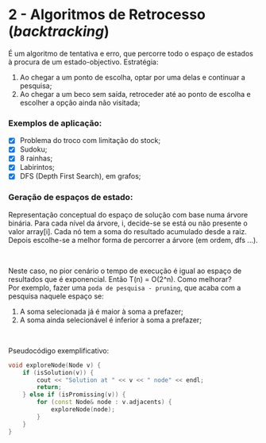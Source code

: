 # 2 - Algoritmos de Retrocesso (*backtracking*)

É um algoritmo de tentativa e erro, que percorre todo o espaço de estados à procura de um estado-objectivo. Estratégia:
1. Ao chegar a um ponto de escolha, optar por uma delas e continuar a pesquisa;
2. Ao chegar a um beco sem saída, retroceder até ao ponto de escolha e escolher a opção ainda não visitada;

### Exemplos de aplicação:

- [x] Problema do troco com limitação do stock;
- [x] Sudoku;
- [x] 8 rainhas;
- [x] Labirintos;
- [x] DFS (Depth First Search), em grafos;

### Geração de espaços de estado:

Representação conceptual do espaço de solução com base numa árvore binária. Para cada nível da árvore, i, decide-se se está ou não presente o valor array[i]. Cada nó tem a soma do resultado acumulado desde a raiz. <br>
Depois escolhe-se a melhor forma de percorrer a árvore (em ordem, dfs ...).

<br>

Neste caso, no pior cenário o tempo de execução é igual ao espaço de resultados que é exponencial. Então T(n) = O(2^n). Como melhorar? <br>
Por exemplo, fazer uma `poda de pesquisa - pruning`, que acaba com a pesquisa naquele espaço se:
1. A soma selecionada já é maior à soma a prefazer;
2. A soma ainda selecionável é inferior à soma a prefazer;

<br>

Pseudocódigo exemplificativo:

```c++
void exploreNode(Node v) {
    if (isSolution(v)) {
        cout << "Solution at " << v << " node" << endl;
        return;
    } else if (isPromissing(v)) {
        for (const Node& node : v.adjacents) {
            exploreNode(node);
        }
    }
}
```


